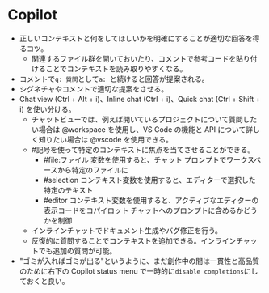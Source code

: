 # Copilot

- 正しいコンテキストと何をしてほしいかを明確にすることが適切な回答を得るコツ。
    - 関連するファイル群を開いておいたり、コメントで参考コードを貼り付けることでコンテキストを読み取りやすくなる。
- コメントで`q: 質問`として`a: `と続けると回答が提案される。
- シグネチャやコメントで適切な提案をさせる。
- Chat view (Ctrl + Alt + i)、Inline chat (Ctrl + i)、Quick chat (Ctrl + Shift + i) を使い分ける。
    - チャットビューでは、例えば開いているプロジェクトについて質問したい場合は @workspace を使用し、VS Code の機能と API について詳しく知りたい場合は @vscode を使用できる。
    - #記号を使って特定のコンテキストに焦点を当てさせることができる。
        - #file:ファイル 変数を使用すると、チャット プロンプトでワークスペースから特定のファイルに
        - #selection コンテキスト変数を使用すると、エディターで選択した特定のテキスト
        - #editor コンテキスト変数を使用すると、アクティブなエディターの表示コードをコパイロット チャットへのプロンプトに含めるかどうかを制御
    - インラインチャットでドキュメント生成やバグ修正を行う。
    - 反復的に質問することでコンテキストを追加できる。インラインチャットでも追加の質問が可能。
- "ゴミが入ればゴミが出る"というように、まだ創作中の間は一貫性と高品質のために右下の Copilot status menu で一時的に`disable completions`にしておくと良い。
